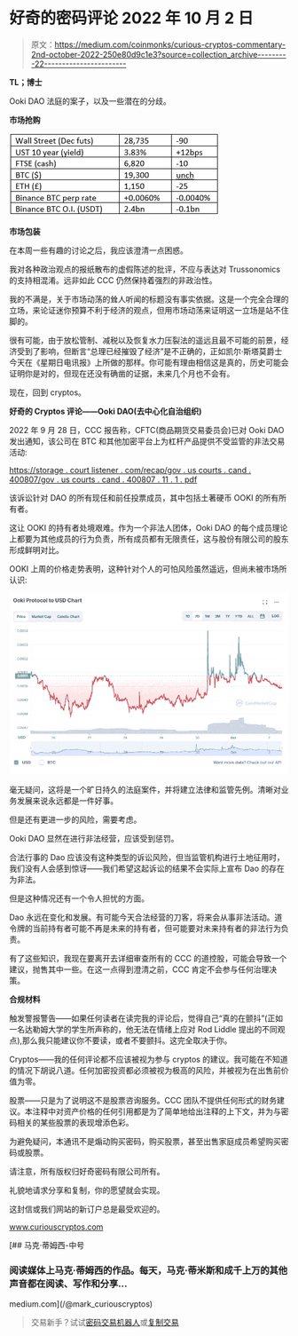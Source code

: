 # 好奇的密码评论 2022 年 10 月 2 日

> 原文：<https://medium.com/coinmonks/curious-cryptos-commentary-2nd-october-2022-250e80d9c1e3?source=collection_archive---------22----------------------->

**TL；博士**

Ooki DAO 法庭的案子，以及一些潜在的分歧。

**市场抢购**

![](img/6bc7927d01496fe9abd29b10201076f3.png)

**市场包装**

在本周一些有趣的讨论之后，我应该澄清一点困惑。

我对各种政治观点的报纸散布的虚假陈述的批评，不应与表达对 Trussonomics 的支持相混淆。远非如此 CCC 仍然保持着强烈的非政治性。

我的不满是，关于市场动荡的耸人听闻的标题没有事实依据。这是一个完全合理的立场，来论证迷你预算不利于经济的观点，但用市场动荡来证明这一立场是站不住脚的。

很有可能，由于放松管制、减税以及恢复水力压裂法的遥远且最不可能的前景，经济受到了影响，但断言“总理已经摧毁了经济”是不正确的，正如凯尔·斯塔莫爵士今天在《星期日电讯报》上所做的那样。你可能有理由相信这是真的，历史可能会证明你是对的，但现在还没有确凿的证据，未来几个月也不会有。

现在，回到 cryptos。

**好奇的 Cryptos 评论——Ooki DAO(去中心化自治组织)**

2022 年 9 月 28 日，CCC 报告称，CFTC(商品期货交易委员会)已对 Ooki DAO 发出通知，该公司在 BTC 和其他加密平台上为杠杆产品提供不受监管的非法交易活动:

[https://storage . court listener . com/recap/gov . us courts . cand . 400807/gov . us courts . cand . 400807 . 11 . 1 . pdf](https://storage.courtlistener.com/recap/gov.uscourts.cand.400807/gov.uscourts.cand.400807.11.1.pdf)

该诉讼针对 DAO 的所有现任和前任投票成员，其中包括土著硬币 OOKI 的所有所有者。

这让 OOKI 的持有者处境艰难。作为一个非法人团体，Ooki DAO 的每个成员理论上都要为其他成员的行为负责，所有成员都有无限责任，这与股份有限公司的股东形成鲜明对比。

OOKI 上周的价格走势表明，这种针对个人的可怕风险虽然遥远，但尚未被市场所认识:

![](img/5af070cb5c67788b7bef3da92577bf34.png)

毫无疑问，这将是一个旷日持久的法庭案件，并将建立法律和监管先例。清晰对业务发展来说永远都是一件好事。

但是还有更进一步的风险，需要考虑。

Ooki DAO 显然在进行非法经营，应该受到惩罚。

合法行事的 Dao 应该没有这种类型的诉讼风险，但当监管机构进行土地征用时，我们没有人会感到惊讶——我们希望这起诉讼的结果不会实际上宣布 Dao 的存在为非法。

但是这种情况还有一个令人担忧的方面。

Dao 永远在变化和发展。有可能今天合法经营的刀客，将来会从事非法活动。道令牌的当前持有者可能不再是未来的持有者，但可能要对未来持有者的非法行为负责。

有了这些知识，我现在要离开去详细审查所有的 CCC 的道控股，可能会导致一个建议，抛售其中一些。在这一点得到澄清之前，CCC 肯定不会参与任何治理决策。

**合规材料**

触发警报警告——如果任何读者在读完我的评论后，觉得自己“真的在颤抖”(正如一名达勒姆大学的学生所声称的，他无法在情绪上应对 Rod Liddle 提出的不同观点),那么我只能建议你不要读，或者不要颤抖。这完全取决于你。

Cryptos——我的任何评论都不应该被视为参与 cryptos 的建议。我可能在不知道的情况下胡说八道。任何加密投资都必须被视为极高的风险，并被视为在出售前价值为零。

股票——只是为了说明这不是股票咨询服务。CCC 团队不提供任何形式的财务建议。本注释中对资产价格的任何引用都是为了简单地给出注释的上下文，并为与密码相关的某些股票的表现增添色彩。

为避免疑问，本通讯不是煽动购买密码，购买股票，甚至出售家庭成员希望购买密码或股票。

请注意，所有版权归好奇密码有限公司所有。

礼貌地请求分享和复制，你的愿望就会实现。

这封信或我们网站的新订户总是最受欢迎的。

www.curiouscryptos.com

[](/@mark_curiouscryptos) [## 马克·蒂姆西-中号

### 阅读媒体上马克·蒂姆西的作品。每天，马克·蒂米斯和成千上万的其他声音都在阅读、写作和分享…

medium.com](/@mark_curiouscryptos) 

> 交易新手？试试[密码交易机器人](/coinmonks/crypto-trading-bot-c2ffce8acb2a)或[复制交易](/coinmonks/top-10-crypto-copy-trading-platforms-for-beginners-d0c37c7d698c)